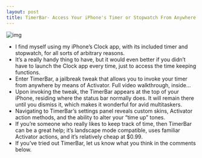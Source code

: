 ```yaml
---
layout: post
title: TimerBar- Access Your iPhone's Timer or Stopwatch From Anywhere
---
```

![img](http://media.idownloadblog.com/wp-content/uploads/2011/09/TimerBar.png)
* I find myself using my iPhone’s Clock app, with its included timer and stopwatch, for all sorts of arbitrary reasons.
* It’s a really handy thing to have, but it would even better if you didn’t have to launch the Clock app every time, just to access the time keeping functions.
* Enter TimerBar, a jailbreak tweak that allows you to invoke your timer from anywhere by means of Activator. Full video walkthrough, inside…
* Upon invoking the tweak, the TimerBar appears at the top of your iPhone, residing where the status bar normally does. It will remain there until you dismiss it, which makes it wonderful for avid multitaskers.
* Navigating to TimerBar’s settings panel reveals custom skins, Activator action methods, and the ability to alter your “time up” tones.
* If you’re someone who really likes to keep track of time, then TimerBar can be a great help; it’s landscape mode compatible, uses familiar Activator actions, and it’s relatively cheap at $0.99.
* If you’ve tried out TimerBar, let us know what you think in the comments below.

